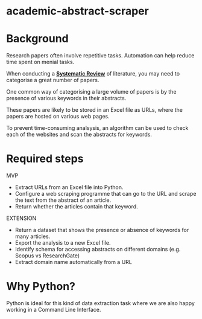 # academic-abstract-scraper

# Background

Research papers often involve repetitive tasks. Automation can help reduce time spent on menial tasks.

When conducting a **[Systematic Review](https://library-guides.ucl.ac.uk/systematic-reviews/what)** of literature, you may need to categorise a great number of papers.

One common way of categorising a large volume of papers is by the presence of various keywords in their abstracts.

These papers are likely to be stored in an Excel file as URLs, where the papers are hosted on various web pages.

To prevent time-consuming analsysis, an algorithm can be used to check each of the websites and scan the abstracts for keywords.

# Required steps

MVP

- Extract URLs from an Excel file into Python.
- Configure a web scraping programme that can go to the URL and scrape the text from the abstract of an article.
- Return whether the articles contain that keyword.

EXTENSION

- Return a dataset that shows the presence or absence of keywords for many articles.
- Export the analysis to a new Excel file.
- Identify schema for accessing abstracts on different domains (e.g. Scopus vs ResearchGate)
- Extract domain name automatically from a URL

# Why Python?

Python is ideal for this kind of data extraction task where we are also happy working in a Command Line Interface.
